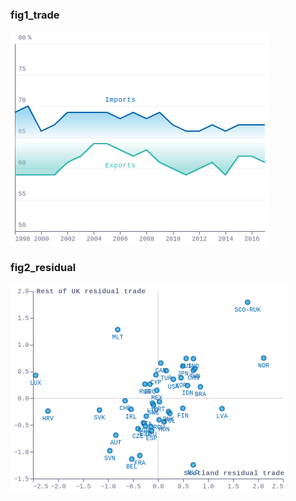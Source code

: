 ### fig1_trade
!["fig1_trade"](visualisation/fig1_trade.png "fig1_trade")

### fig2_residual
!["fig2_residual"](visualisation/fig2_residual.png "fig2_residual")

